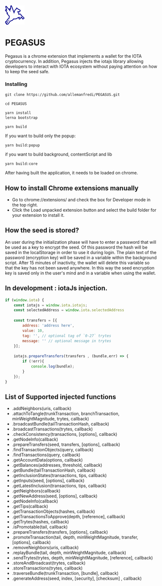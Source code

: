 ![Alt text](packages/popup/public/material/logo/pegasus-64.png?raw=true "Title")
# PEGASUS
 Pegasus is a chrome extension that implements a wallet for the IOTA cryptocurrency. In addition, Pegasus injects the iotajs library allowing developers to interact with IOTA ecosystem without paying attention on how to keep the seed safe.


### Installing

```
git clone https://github.com/allemanfredi/PEGASUS.git
```

```
cd PEGASUS
```

```
yarn install
lerna bootstrap
```

```
yarn build
```

If you want to build only the popup:

```
yarn build:popup
```

if you want to build background, contentScript and lib

```
yarn build:core
```


After having built the application, it needs to be loaded on chrome.

## How to install Chrome extensions manually

* Go to chrome://extensions/ and check the box for Developer mode in the top right.
* Click the Load unpacked extension button and select the build folder for your extension to install it.

## How the seed is stored?
An user during the initialization phase will have to enter a password that will be used as a key to encrypt the seed. Of this password the hash will be saved in the localStorage in order to use it during login. The plain text of the password (encryption key) will be saved in a variable within the background script. After 15 minutes of inactivity, the wallet will delete this variable so that the key has not been saved anywhere. In this way the seed encryption key is saved only in the user's mind and in a variable when using the wallet.


## In development : iotaJs injection.


```js
if (window.iota) {
    const iotajs = window.iota.iotajs;
    const selectedAddress = window.iota.selectedAddress
    
    const transfers = [{
        address: 'address here',
        value: 10, 
        tag: '', // optional tag of `0-27` trytes
        message: '' // optional message in trytes
    }];

    iotajs.prepareTransfers(transfers , (bundle,err) => {
        if (!err){
            console.log(bundle);
        }
    });
}
```

## List of Supported injected functions

 * .addNeighbors(uris, callback)
 * .attachToTangle(trunkTransaction, branchTransaction, minWeightMagnitude, trytes, callback)
 * .broadcastBundle(tailTransactionHash, callback)
 * .broadcastTransactions(trytes, callback)
 * .checkConsistency(transactions, [options], callback)
 * .getNodeInfo(callback)
 * .prepareTransfers(seed, transfers, [options], callback)
 * .findTransactionObjects(query, callback)
 * .findTransactions(query, callback)
 * .getAccountData(options, callback)
 * .getBalances(addresses, threshold, callback)
 * .getBundle(tailTransactionHash, callback)
 * .getInclusionStates(transactions, tips, callback)
 * .getInputs(seed, [options], callback)
 * .getLatestInclusion(transactions, tips, callback)
 * .getNeighbors(callback)
 * .getNewAddress(seed, [options], callback)
 * .getNodeInfo(callback)
 * .getTips(callback)
 * .getTransactionObjects(hashes, callback)
 * .getTransactionsToApprove(depth, [reference], callback)
 * .getTrytes(hashes, callback)
 * .isPromotable(tail, callback)
 * .prepareTransfers(transfers, [options], callback)
 * .promoteTransaction(tail, depth, minWeightMagnitude, transfer, [options], callback)
 * .removeNeighbors(uris, callback)
 * .replayBundle(tail, depth, minWeightMagnitude, callback)
 * .sendTrytes(trytes, depth, minWeightMagnitude, [reference], callback)
 * .storeAndBroadcast(trytes, callback)
 * .storeTransactions(trytes, callback)
 * .traverseBundle(trunkTransaction, [bundle], callback)
 * .generateAddress(seed, index, [security], [checksum] , callback)


